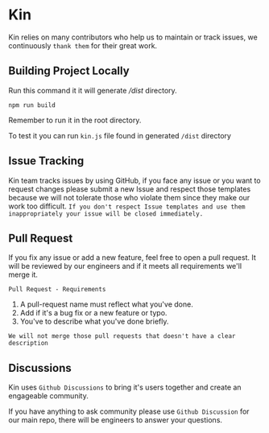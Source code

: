 # Kin

Kin relies on many contributors who help us to maintain or track issues, we continuously `thank them` for their great work.

## Building Project Locally

Run this command it it will generate  */dist* directory.

```shell
npm run build
```

Remember to run it in the root directory.

To test it you can run ```kin.js``` file found in generated ```/dist``` directory 

## Issue Tracking

Kin team tracks issues by using GitHub, if you face any issue or you want to request changes please submit a new Issue and respect those templates because we will not tolerate those who violate them since they make our work too difficult. `If you don't respect Issue templates and use them inappropriately your issue will be closed immediately.`

## Pull Request

If you fix any issue or add a new feature, feel free to open a pull request. It will be reviewed by our engineers and if it meets all requirements we'll merge it.

`Pull Request - Requirements`

1. A pull-request name must reflect what you've done.
2. Add if it's a bug fix or a new feature or typo.
3. You've to describe what you've done briefly.

`We will not merge those pull requests that doesn't have a clear description`

## Discussions

Kin uses `Github Discussions` to bring it's users together and create an engageable community.

If you have anything to ask community please use `Github Discussion` for our main repo, there will be engineers to answer your questions.
